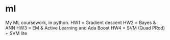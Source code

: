 ml
==
My ML coursework, in python.
HW1 = Gradient descent
HW2 = Bayes & ANN
HW3 = EM & Active Learning and Ada Boost
HW4 = SVM (Quad PRod) + SVM lite
